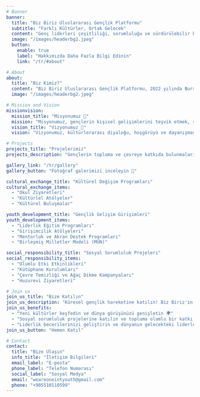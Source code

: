 ```yaml
---
# Banner
banner:
  title: "Biz Biriz Uluslararası Gençlik Platformu"
  subtitle: "Farklı Kültürler, Ortak Gelecek"
  content: "Genç liderleri çeşitliliği, sorumluluğu ve sürdürülebilir bir geleceği teşvik etmek için bir araya getiriyoruz"
  image: "/images/headerbg2.jpeg"
  button:
    enable: true
    label: "Hakkımızda Daha Fazla Bilgi Edinin"
    link: "/tr/#about"

# About
about:
  title: "Biz Kimiz?"
  content: "Biz Biriz Uluslararası Gençlik Platformu, 2022 yılında Bursa Uludağ Üniversitesi'nde bir topluluğun bir araya gelmesiyle kuruldu. Amacımız, gençlerin kişisel gelişimlerini desteklemek, onları küresel vatandaşlar olarak topluma katkı sağlamaya teşvik etmek, kültürlerarası diyaloğu teşvik etmek ve sosyal sorumluluk projelerine dahil etmektir. Çeşitli etkinlikler, atölyeler ve işbirlikçi girişimler aracılığıyla Biz Biriz, farklı kültürel geçmişlerden gelen gençlerin fikir ve bakış açılarını paylaşabilecekleri kapsayıcı bir ortam sağlar. Katılımcılar eğitim ve liderlik programlarına katılarak sadece becerilerini geliştirmekle kalmaz, aynı zamanda birliğin ve karşılıklı anlayışın savunucuları olarak değişimin elçileri olurlar. Platform, gençleri hem yerel hem de uluslararası topluluklara olumlu etkiler yapma fırsatlarıyla buluşturan bir köprü işlevi görmektedir."
  image: "/images/headerbg2.jpeg"

# Mission and Vision
missionvision:
  mission_title: "Misyonumuz 🎯"
  mission: "Misyonumuz, gençlerin kişisel gelişimlerini teşvik etmek, sosyal sorumluluk, kültürel çeşitlilik ve liderliği desteklemektir. Onları, geleceğe yönelik bir bakış açısıyla toplumsal, çevresel ve topluluk sorunlarıyla başa çıkmaya hazırlamayı hedefliyoruz."
  vision_title: "Vizyonumuz 🚀"
  vision: "Vizyonumuz, kültürlerarası diyaloğu, hoşgörüyü ve dayanışmayı teşvik eden küresel bir gençlik hareketi yaratmaktır. Barış, sürdürülebilir kalkınma savunucuları yetiştirmeyi ve topluma aktif olarak katkıda bulunmalarını sağlamayı amaçlıyoruz."

# Projects
projects_title: "Projelerimiz"
projects_description: "Gençlerin topluma ve çevreye katkıda bulunmalarını sağlayan çeşitli projelere öncülük ediyoruz."

gallery_link: "/tr/gallery"
gallery_button: "Fotoğraf galerimizi inceleyin 📸"

cultural_exchange_title: "Kültürel Değişim Programları"
cultural_exchange_items:
  - "Okul Ziyaretleri"
  - "Kültürlel Atölyeler"
  - "Kültürel Buluşmalar"

youth_development_title: "Gençlik Gelişim Girişimleri"
youth_development_items:
  - "Liderlik Eğitim Programları"
  - "Girişimcilik Atölyeleri"
  - "Mentorluk ve Akran Destek Programları"
  - "Birleşmiş Milletler Modeli (MUN)"

social_responsibility_title: "Sosyal Sorumluluk Projeleri"
social_responsibility_items:
  - "Olumlu Etki Etkinlikleri"
  - "Kütüphane Kurulumları"
  - "Çevre Temizliği ve Ağaç Dikme Kampanyaları"
  - "Huzurevi Ziyaretleri"

# Join us
join_us_title: "Bize Katılın"
join_us_description: "Küresel gençlik hareketine katılın! Biz Biriz'in bir parçası olarak şunları yapabilirsiniz:"
join_us_benefits:
  - "Yeni kültürler keşfedin ve dünya görüşünüzü genişletin 🌍"
  - "Sosyal sorumluluk projelerine katılın ve topluma olumlu bir katkı yapın 🤝"
  - "Liderlik becerilerinizi geliştirin ve dünyanın gelecekteki liderlerinden biri olun 🌟"
join_us_button: "Hemen Katıl"

# Contact
contact:
  title: "Bize Ulaşın"
  info_title: "İletişim Bilgileri"
  email_label: "E-posta"
  phone_label: "Telefon Numarası"
  social_label: "Sosyal Medya"
  email: "weareoneintyouth@gmail.com"
  phone: "+905510110599"
---
```

